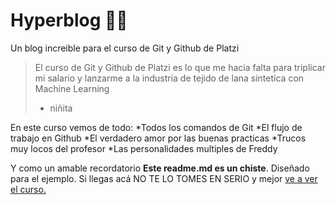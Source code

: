 # Hyperblog 🧙‍♂️
Un blog increible para el curso de Git y Github de Platzi 
>El curso de Git y Github de Platzi es lo que me hacia falta para triplicar mi salario y lanzarme a la industria de tejido de lana sintetica con Machine Learning 
> - niñita

En este curso vemos de todo:
*Todos los comandos de Git
*El flujo de trabajo en Github
*El verdadero amor por las buenas practicas
*Trucos muy locos del profesor
*Las personalidades multiples de Freddy

Y como un amable recordatorio **Este readme.md es un chiste**. Diseñado para el ejemplo. Si llegas acá NO TE LO TOMES EN SERIO y mejor [ve a ver el curso.](http://https://platzi.com/clases/1557-git-github/19977-readmemd-es-una-excelente-practica/ "ve a ver el curso.")
